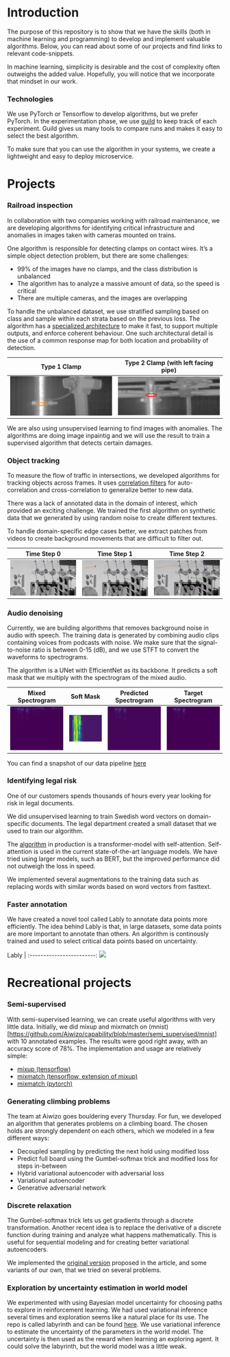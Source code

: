 # Introduction
The purpose of this repository is to show that we have the skills (both in machine learning and programming) to develop and implement valuable algorithms. Below, you can read about some of our projects and find links to relevant code-snippets.

In machine learning, simplicity is desirable and the cost of complexity often outweighs the added value. Hopefully, you will notice that we incorporate that mindset in our work.

### Technologies

We use PyTorch or Tensorflow to develop algorithms, but we prefer PyTorch. In the experimentation phase, we use [guild](https://github.com/guildai/guildai) to keep track of each experiment. Guild gives us many tools to compare runs and makes it easy to select the best algorithm.

To make sure that you can use the algorithm in your systems, we create a lightweight and easy to deploy microservice.

# Projects

### Railroad inspection

In collaboration with two companies working with railroad maintenance, we are developing algorithms for identifying critical infrastructure and anomalies in images taken with cameras mounted on trains.

One algorithm is responsible for detecting clamps on contact wires. It’s a simple object detection problem, but there are some challenges:

- 99% of the images have no clamps, and the class distribution is unbalanced
- The algorithm has to analyze a massive amount of data, so the speed is critical
- There are multiple cameras, and the images are overlapping

To handle the unbalanced dataset, we use stratified sampling based on class and sample within each strata based on the previous loss. The algorithm has a [specialized architecture](https://github.com/Aiwizo/capability/blob/master/railroad_inspection/architecture.py) to make it fast, to support multiple outputs, and enforce coherent behaviour. One such architectural detail is the use of a common response map for both location and probability of detection.

Type 1 Clamp              |  Type 2 Clamp (with left facing pipe)
:------------------------:|:-------------------------:
![](https://github.com/Aiwizo/capability/blob/master/images/clamps1.png)  |  ![](https://github.com/Aiwizo/capability/blob/master/images/clamps2.png)

We are also using unsupervised learning to find images with anomalies. The algorithms are doing image inpaintig and we will use the result to train a supervised algorithm that detects certain damages.

### Object tracking

To measure the flow of traffic in intersections, we developed algorithms for tracking objects across frames. It uses [correlation filters](https://github.com/Aiwizo/capability/blob/master/object_tracking/correlation.py) for auto-correlation and cross-correlation to generalize better to new data.

There was a lack of annotated data in the domain of interest, which provided an exciting challenge. We trained the first algorithm on synthetic data that we generated by using random noise to create different textures.

To handle domain-specific edge cases better, we extract patches from videos to create background movements that are difficult to filter out.


Time Step 0             |  Time Step 1            |  Time Step 2
:------------------------:|:-------------------------:|:-------------------------:
![](https://github.com/Aiwizo/capability/blob/master/images/track0.png)  |  ![](https://github.com/Aiwizo/capability/blob/master/images/track1.png)  |  ![](https://github.com/Aiwizo/capability/blob/master/images/track2.png)

### Audio denoising

Currently, we are building algorithms that removes background noise in audio with speech. The training data is generated by combining audio clips containing voices from podcasts with noise. We make sure that the signal-to-noise ratio is between 0-15 (dB), and we use STFT to convert the waveforms to spectrograms.

The algorithm is a UNet with EfficientNet as its backbone. It predicts a soft mask that we multiply with the spectrogram of the mixed audio.

Mixed Spectrogram             |     Soft Mask       |  Predicted Spectrogram | Target Spectrogram |
:------------------------:|:-------------------------:|:-------------------------:|:-------------------------:
![](https://github.com/Aiwizo/capability/blob/master/images/mixed_spectrogram.png)  |  ![](https://github.com/Aiwizo/capability/blob/master/images/predicted_mask.png)  |  ![](https://github.com/Aiwizo/capability/blob/master/images/predicted_spectrogram.png)  |  ![](https://github.com/Aiwizo/capability/blob/master/images/target_spectrogram.png)

You can find a snapshot of our data pipeline [here](https://github.com/Aiwizo/capability/tree/master/audio_denoising/data.py)

### Identifying legal risk

One of our customers spends thousands of hours every year looking for risk in legal documents.

We did unsupervised learning to train Swedish word vectors on domain-specific documents. The legal department created a small dataset that we used to train our algorithm.

The [algorithm](https://github.com/Aiwizo/capability/blob/master/legal_risk/architecture.py) in production is a transformer-model with self-attention. Self-attention is used in the current state-of-the-art language models. We have tried using larger models, such as BERT, but the improved performance did not outweigh the loss in speed.

We implemented several augmentations to the training data such as replacing words with similar words based on word vectors from fasttext.

### Faster annotation

We have created a novel tool called Lably to annotate data points more efficiently. The idea behind Lably is that, in large datasets, some data points are more important to annotate than others. An algorithm is continously trained and used to select critical data points based on uncertainty.

Lably                    |
:------------------------:
![](./images/tiger-annotation.gif)

# Recreational projects

### Semi-supervised

With semi-supervised learning, we can create useful algorithms with very little data. Initially, we did mixup and mixmatch on (mnist)[https://github.com/Aiwizo/capability/blob/master/semi_supervised/mnist] with 10 annotated examples. The results were good right away, with an accuracy score of 78%. The implementation and usage are relatively simple:
- [mixup (tensorflow)](https://github.com/Aiwizo/capability/blob/master/semi_supervised/mixup.py)
- [mixmatch (tensorflow, extension of mixup)](https://github.com/Aiwizo/capability/blob/master/semi_supervised/mixmatch.py)
- [mixmatch (pytorch)](https://github.com/FelixAbrahamsson/mixmatch-pytorch)

### Generating climbing problems
The team at Aiwizo goes bouldering every Thursday. For fun, we developed an algorithm that generates problems on a climbing board. The chosen holds are strongly dependent on each others, which we modeled in a few different ways:

- Decoupled sampling by predicting the next hold using modified loss
- Predict full board using the Gumbel-softmax trick and modified loss for steps in-between
- Hybrid variational autoencoder with adversarial loss
- Variational autoencoder
- Generative adversarial network

### Discrete relaxation
The Gumbel-softmax trick lets us get gradients through a discrete transformation. Another recent idea is to replace the derivative of a discrete function during training and analyze what happens mathematically. This is useful for sequential modeling and for creating better variational autoencoders. 

We implemented the [original version](https://github.com/Aiwizo/capability/blob/master/discrete_relaxation/kaiser_step.py) proposed in the article, and some variants of our own, that we tried on several problems.

### Exploration by uncertainty estimation in world model
We experimented with using Bayesian model uncertainty for choosing paths to explore in reinforcement learning. We had used variational inference several times and exploration seems like a natural place for its use. The repo is called labyrinth and can be found [here](https://github.com/samedii/labyrinth). We use variational inference to estimate the uncertainty of the parameters in the world model. The uncertainty is then used as the reward when learning an exploring agent. It could solve the labyrinth, but the world model was a little weak.
